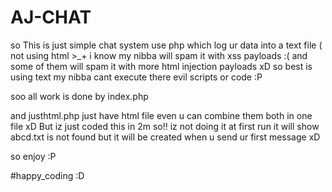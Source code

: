 # AJ-CHAT
so This is just simple chat system use 
php which log ur data into a text file ( not using html >_+ i know my nibba will spam it with xss payloads :( and some of them will
spam it with more html injection payloads xD so best is using text my nibba cant execute there evil scripts or code  :P 

soo all work is done by index.php

and justhtml.php just have html file even u can combine them both in one file xD But iz just coded this in 2m so!! iz not doing it 
at first run it will show abcd.txt is not found but it will be created when u send ur first message xD

so enjoy :P

#happy_coding :D

